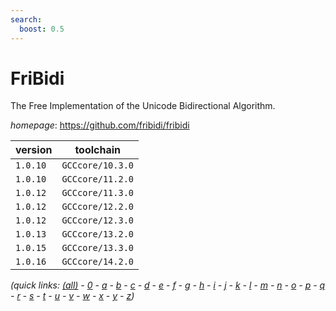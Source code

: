 ```yaml
---
search:
  boost: 0.5
---
```

# FriBidi

The Free Implementation of the Unicode Bidirectional Algorithm.

*homepage*: <https://github.com/fribidi/fribidi>

version | toolchain
--------|----------
``1.0.10`` | ``GCCcore/10.3.0``
``1.0.10`` | ``GCCcore/11.2.0``
``1.0.12`` | ``GCCcore/11.3.0``
``1.0.12`` | ``GCCcore/12.2.0``
``1.0.12`` | ``GCCcore/12.3.0``
``1.0.13`` | ``GCCcore/13.2.0``
``1.0.15`` | ``GCCcore/13.3.0``
``1.0.16`` | ``GCCcore/14.2.0``


*(quick links: [(all)](../index.md) - [0](../0/index.md) - [a](../a/index.md) - [b](../b/index.md) - [c](../c/index.md) - [d](../d/index.md) - [e](../e/index.md) - [f](../f/index.md) - [g](../g/index.md) - [h](../h/index.md) - [i](../i/index.md) - [j](../j/index.md) - [k](../k/index.md) - [l](../l/index.md) - [m](../m/index.md) - [n](../n/index.md) - [o](../o/index.md) - [p](../p/index.md) - [q](../q/index.md) - [r](../r/index.md) - [s](../s/index.md) - [t](../t/index.md) - [u](../u/index.md) - [v](../v/index.md) - [w](../w/index.md) - [x](../x/index.md) - [y](../y/index.md) - [z](../z/index.md))*

